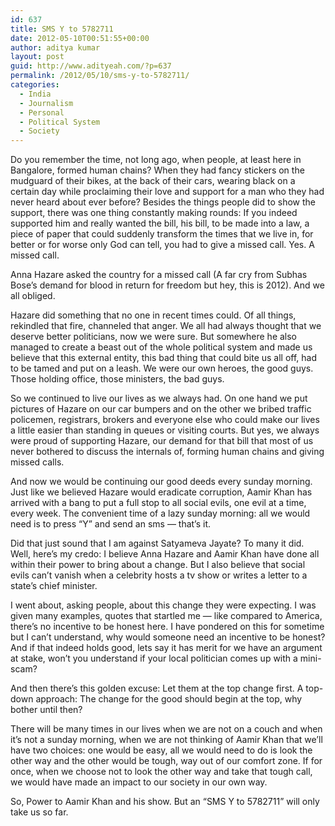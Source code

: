 ```yaml
---
id: 637
title: SMS Y to 5782711
date: 2012-05-10T00:51:55+00:00
author: aditya kumar
layout: post
guid: http://www.adityeah.com/?p=637
permalink: /2012/05/10/sms-y-to-5782711/
categories:
  - India
  - Journalism
  - Personal
  - Political System
  - Society
---
```

Do you remember the time, not long ago, when people, at least here in Bangalore, formed human chains? When they had fancy stickers on the mudguard of their bikes, at the back of their cars, wearing black on a certain day while proclaiming their love and support for a man who they had never heard about ever before? Besides the things people did to show the support, there was one thing constantly making rounds: If you indeed supported him and really wanted the bill, his bill, to be made into a law, a piece of paper that could suddenly transform the times that we live in, for better or for worse only God can tell, you had to give a missed call. Yes. A missed call. 

Anna Hazare asked the country for a missed call (A far cry from Subhas Bose&#8217;s demand for blood in return for freedom but hey, this is 2012). And we all obliged. 

Hazare did something that no one in recent times could. Of all things, rekindled that fire, channeled that anger. We all had always thought that we deserve better politicians, now we were sure. But somewhere he also managed to create a beast out of the whole political system and made us believe that this external entity, this bad thing that could bite us all off, had to be tamed and put on a leash. We were our own heroes, the good guys. Those holding office, those ministers, the bad guys.

So we continued to live our lives as we always had. On one hand we put pictures of Hazare on our car bumpers and on the other we bribed traffic policemen, registrars, brokers and everyone else who could make our lives a little easier than standing in queues or visiting courts. But yes, we always were proud of supporting Hazare, our demand for that bill that most of us never bothered to discuss the internals of, forming human chains and giving missed calls. 

And now we would be continuing our good deeds every sunday morning. Just like we believed Hazare would eradicate corruption, Aamir Khan has arrived with a bang to put a full stop to all social evils, one evil at a time, every week. The convenient time of a lazy sunday morning: all we would need is to press &#8220;Y&#8221; and send an sms &#8212; that&#8217;s it. 

Did that just sound that I am against Satyameva Jayate? To many it did. Well, here&#8217;s my credo: I believe Anna Hazare and Aamir Khan have done all within their power to bring about a change. But I also believe that social evils can&#8217;t vanish when a celebrity hosts a tv show or writes a letter to a state&#8217;s chief minister.

I went about, asking people, about this change they were expecting. I was given many examples, quotes that startled me &#8212; like compared to America, there&#8217;s no incentive to be honest here. I have pondered on this for sometime but I can&#8217;t understand, why would someone need an incentive to be honest? And if that indeed holds good, lets say it has merit for we have an argument at stake, won&#8217;t you understand if your local politician comes up with a mini-scam?

And then there&#8217;s this golden excuse: Let them at the top change first. A top-down approach: The change for the good should begin at the top, why bother until then? 

There will be many times in our lives when we are not on a couch and when it&#8217;s not a sunday morning, when we are not thinking of Aamir Khan that we&#8217;ll have two choices: one would be easy, all we would need to do is look the other way and the other would be tough, way out of our comfort zone. If for once, when we choose not to look the other way and take that tough call, we would have made an impact to our society in our own way.

So, Power to Aamir Khan and his show. But an &#8220;SMS Y to 5782711&#8221; will only take us so far.